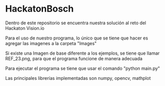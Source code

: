 <h1> HackatonBosch </h1> 
<p> Dentro de este repositorio se encuentra nuestra solución al reto del Hackaton Vision.io </p>
<p> Para el uso de nuestro programa, lo único que se tiene que hacer es agregar las imagenes a la carpeta "Images"</p>
<p> Si existe una Imagen de base diferente a los ejemplos, se tiene que llamar REF_23.png, para que el programa funcione de manera adecuada </p>
<p> Para ejecutar el programa se tiene que usar el comando "python main.py"</p>

<p> Las principales librerías implementadas son numpy, opencv, mathplot </p>
